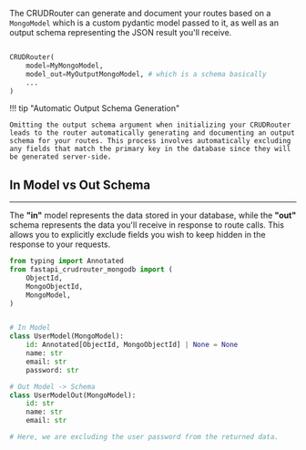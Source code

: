 

The CRUDRouter can generate and document your routes based on a `MongoModel` which is a custom pydantic model passed to it, as well as an output schema representing the JSON result you'll receive.

```py linenums="1"

CRUDRouter(
    model=MyMongoModel,
    model_out=MyOutputMongoModel, # which is a schema basically
    ...
)

```

!!! tip "Automatic Output Schema Generation"

    Omitting the output schema argument when initializing your CRUDRouter leads to the router automatically generating and documenting an output schema for your routes. This process involves automatically excluding any fields that match the primary key in the database since they will be generated server-side.

## In Model vs Out Schema

---


The **"in"** model represents the data stored in your database, while the **"out"** schema represents the data you'll receive in response to route calls. This allows you to explicitly exclude fields you wish to keep hidden in the response to your requests.

```py linenums="1"
from typing import Annotated
from fastapi_crudrouter_mongodb import (
    ObjectId,
    MongoObjectId,
    MongoModel,
)


# In Model
class UserModel(MongoModel):
    id: Annotated[ObjectId, MongoObjectId] | None = None
    name: str
    email: str
    password: str

# Out Model -> Schema
class UserModelOut(MongoModel):
    id: str
    name: str
    email: str

# Here, we are excluding the user password from the returned data.
```